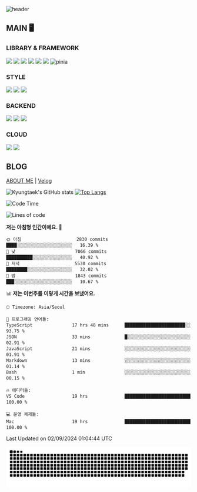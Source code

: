 ![header](https://capsule-render.vercel.app/api?type=soft&color=gradient&height=300&section=header&text=Kyungtaek%20Lee&fontSize=80&animation=twinkling)

## MAIN 🖥

### LIBRARY & FRAMEWORK

<img src="https://img.shields.io/badge/JAVASCRIPT-F7DF1E?style=for-the-badge&logo=JavaScript&logoColor=white"/> <img src="https://img.shields.io/badge/TYPESCRIPT-3178C6?style=for-the-badge&logo=TypeScript&logoColor=white"/> <img src="https://img.shields.io/badge/REACT-61DAFB?style=for-the-badge&logo=React&logoColor=white"/> <img src="https://img.shields.io/badge/NEXTJS-000000?style=for-the-badge&logo=NextJs&logoColor=white"/> <img src="https://img.shields.io/badge/REDUX-764ABC?style=for-the-badge&logo=Redux&logoColor=white"/> <img src="https://img.shields.io/badge/VUE-4FC08D?style=for-the-badge&logo=Vue.js&logoColor=white"/> ![pinia](https://img.shields.io/badge/pinia-f91?style=for-the-badge&logo=emotion&logoColor=white)

### STYLE

<img src="https://img.shields.io/badge/SASS-CC6699?style=for-the-badge&logo=Sass&logoColor=white"/> <img src="https://img.shields.io/badge/STYLED COMPONENTS-DB7093?style=for-the-badge&logo=styled components&logoColor=white"/> <img src="https://img.shields.io/badge/TAILWIND CSS-06B6D4?style=for-the-badge&logo=Tailwind CSS&logoColor=white"/> 

### BACKEND

<img src="https://img.shields.io/badge/FIREBASE-FFCA28?style=for-the-badge&logo=Firebase&logoColor=white"/> <img src="https://img.shields.io/badge/NESTJS-E0234D?style=for-the-badge&logo=NestJS&logoColor=white"/> <img src="https://img.shields.io/badge/POSTGRESQL-3178C6?style=for-the-badge&logo=PostgreSql&logoColor=white"/> 

### CLOUD
<img src="https://img.shields.io/badge/AWS-FFCA28?style=for-the-badge&logo=AWS&logoColor=white"/> <img src="https://img.shields.io/badge/DOCKER-1C63ED?style=for-the-badge&logo=Docker&logoColor=white"/> 


## BLOG
[ABOUT ME](https://www.miricanvas.com/v/13fh5v5)  |  [Velog](https://velog.io/@davidktlee)

![Kyungtaek's GitHub stats](https://github-readme-stats.vercel.app/api?username=davidktlee&hide=stars,issues&count_private=true&show_icons=true&theme=buefy) [![Top Langs](https://github-readme-stats.vercel.app/api/top-langs/?username=davidktlee&layout=compact)](https://github.com/anuraghazra/github-readme-stats)
<!--START_SECTION:waka-->
![Code Time](http://img.shields.io/badge/Code%20Time-1%2C189%20hrs%205%20mins-blue)

![Lines of code](https://img.shields.io/badge/%EC%A0%80%EB%8A%94%20%EC%97%AC%ED%83%9C%EA%B9%8C%EC%A7%80%20-24.2%20million%20%EC%A4%84%EC%9D%98%20%EC%BD%94%EB%93%9C%EB%A5%BC%20%EC%9E%91%EC%84%B1%ED%96%88%EC%96%B4%EC%9A%94.-blue)

**저는 아침형 인간이에요. 🐤** 

```text
🌞 아침                     2830 commits        ████░░░░░░░░░░░░░░░░░░░░░   16.39 % 
🌆 낮　                     7066 commits        ██████████░░░░░░░░░░░░░░░   40.92 % 
🌃 저녁                     5530 commits        ████████░░░░░░░░░░░░░░░░░   32.02 % 
🌙 밤　                     1843 commits        ███░░░░░░░░░░░░░░░░░░░░░░   10.67 % 
```


📊 **저는 이번주를 이렇게 시간을 보냈어요.** 

```text
🕑︎ Timezone: Asia/Seoul

💬 프로그래밍 언어들: 
TypeScript               17 hrs 48 mins      ███████████████████████░░   93.75 % 
JSON                     33 mins             █░░░░░░░░░░░░░░░░░░░░░░░░   02.91 % 
JavaScript               21 mins             ░░░░░░░░░░░░░░░░░░░░░░░░░   01.91 % 
Markdown                 13 mins             ░░░░░░░░░░░░░░░░░░░░░░░░░   01.14 % 
Bash                     1 min               ░░░░░░░░░░░░░░░░░░░░░░░░░   00.15 % 

🔥 에디터들: 
VS Code                  19 hrs              █████████████████████████   100.00 % 

💻 운영 체제들: 
Mac                      19 hrs              █████████████████████████   100.00 % 
```


 Last Updated on 02/09/2024 01:04:44 UTC
<!--END_SECTION:waka-->

![snake gif](https://github.com/davidktlee/davidktlee/blob/output/github-contribution-grid-snake.svg)

<!---
davidktlee/davidktlee is a ✨ special ✨ repository because its `README.md` (this file) appears on your GitHub profile.
You can click the Preview link to take a look at your changes.
--->
